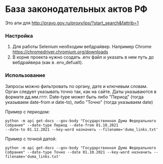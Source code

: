 #  База законодательных актов РФ

Это апи для http://pravo.gov.ru/proxy/ips/?start_search&fattrib=1

### Настройка
1. Для работы Selenium необходим вебдрайвер. Например Chrome https://chromedriver.chromium.org/downloads
2. В корне проекта нужно создать .env файл и указать в нем путь до вебдрайвера (как в .env_defualt).

### Использование
Запросы можно фильтровать по органу, дате и ключевым словам. Орган следует указывать точно так, как на сайте. 
Даты указываются в формате дд.мм.гггг. 
Date-type может быть либо "Период" (тогда указываем date-from и date-to), либо "Точно" (тогда указываем date)

Пример c периодом:
```
python -m api get-docs --gov-body "Государственная Дума Федерального Собрания" --date-type Период --date-from 01.10.2021 
--date-to 01.12.2021 --key-word назначить --filename='duma_links.txt'
```

Пример c точной датой:
```
python -m api get-docs --gov-body "Государственная Дума Федерального Собрания" --date-type Точно --date 01.10.2021 --key-word назначить --filename='duma_links.txt'
```
